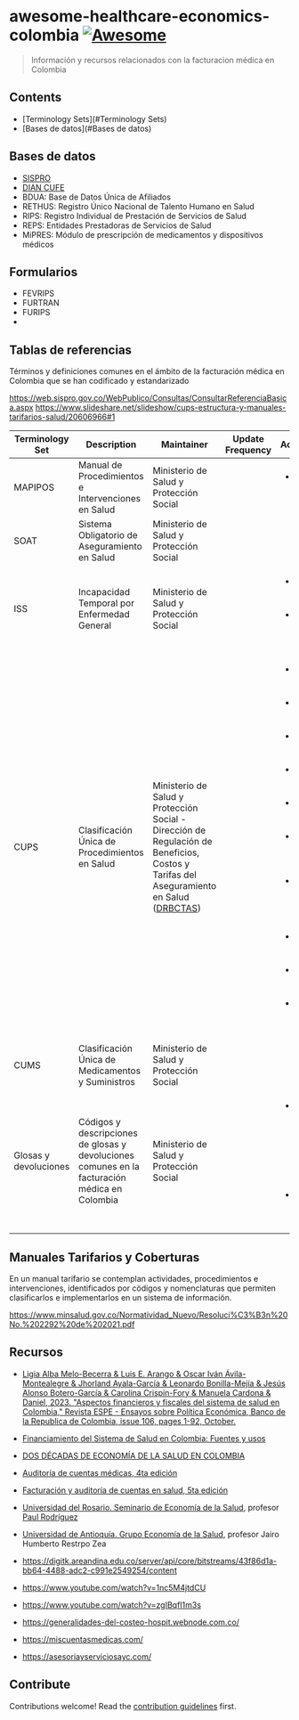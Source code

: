 # awesome-healthcare-economics-colombia [![Awesome](https://awesome.re/badge.svg)](https://awesome.re)

> Información y recursos relacionados con la facturacion médica en Colombia


## Contents

- [Terminology Sets](#Terminology Sets)
- [Bases de datos](#Bases de datos)

## Bases de datos

 - [SISPRO](https://web.sispro.gov.co/)
 - [DIAN CUFE](https://catalogo-vpfe.dian.gov.co/User/SearchDocument)
 - BDUA: Base de Datos Única de Afiliados
 - RETHUS: Registro Único Nacional de Talento Humano en Salud
 - RIPS: Registro Individual de Prestación de Servicios de Salud
 - REPS: Entidades Prestadoras de Servicios de Salud
 - MiPRES: Módulo de prescripción de medicamentos y dispositivos médicos

## Formularios

 - FEVRIPS
 - FURTRAN
 - FURIPS
 - 

## Tablas de referencias

Términos y definiciones comunes en el ámbito de la facturación médica en Colombia que se han codificado y estandarizado

https://web.sispro.gov.co/WebPublico/Consultas/ConsultarReferenciaBasica.aspx
https://www.slideshare.net/slideshow/cups-estructura-y-manuales-tarifarios-salud/20606966#1


| Terminology Set | Description | Maintainer | Update Frequency | Acutalizaciones | Link | Homólogos |
|-----------------|-------------|------------|------------------|--------------|------| ----------|
| MAPIPOS | Manual de Procedimientos e Intervenciones en Salud | Ministerio de Salud y Protección Social | | <ul><li>[Resolución 5261 de 1994]()</li></ul> | [Link](https://www.minsalud.gov.co/proteccionsocial/Paginas/mapipos.aspx) | |
| SOAT | Sistema Obligatorio de Aseguramiento en Salud | Ministerio de Salud y Protección Social | | | [Link](https://www.minsalud.gov.co/proteccionsocial/Paginas/soat.aspx) | |
| ISS | Incapacidad Temporal por Enfermedad General | Ministerio de Salud y Protección Social | | <ul><li>[ISS Acuerdo 256 de 2001]() </li> <li> [ISS Acuerdo 312 de 2004]() </li></ul> | [Link]() | |
| CUPS | Clasificación Única de Procedimientos en Salud | Ministerio de Salud y Protección Social  - Dirección de Regulación de Beneficios, Costos y Tarifas del Aseguramiento en Salud ([DRBCTAS](https://www.minsalud.gov.co/sites/rid/Lists/BibliotecaDigital/RIDE/VP/DOA/estudio-suficiencia-upc-2022.pdf)) | | <ul> <li>[Resolucion 365 de 1999](https://www.minsalud.gov.co/Normatividad_Nuevo/Resoluci%C3%B3n%200365%20de%201999.PDF)</li> <li>[Resolución 2333 de 2000](https://www.minsalud.gov.co/Normatividad_Nuevo/Resoluci%C3%B3n%202333%20de%202000.PDF)</li> <li>[Resolucion 1896 de 2001](https://www.minsalud.gov.co/sites/rid/Lists/BibliotecaDigital/RIDE/DE/DIJ/RESOLUCI%C3%93N_1896_de_2001.pdf) </li> <li>[Resolución 4678 de 2015](https://normograma.adres.gov.co/compilacion/docs/resolucion_minsaludps_4678_2015.htm) </li> <li>Resolucion 2078 de 2021</li><li>[Resolucion 2808 de 2022](https://www.minsalud.gov.co/Normatividad_Nuevo/Resoluci%C3%B3n%20No.%202808%20de%202022.pdf) y [Anexos](https://coosalud.com/wp-content/uploads/2023/01/Anexo-2-CUPS-Resolucion-2808-de-2022.xlsx)</li> <li> [Resolución 2775 del 27 de diciembre de 2022.](https://www.minsalud.gov.co/Normatividad_Nuevo/Resoluci%C3%B3n%20No.%202775%20de%202022.pdf) </li><li>[Resolución 2689 de 2024](https://www.minsalud.gov.co/Normatividad_Nuevo/Resoluci%C3%B3n%20No%202689%20de%202024.pdf)</li><li>[Resolución 2641 de 2024](https://normograma.adres.gov.co/compilacion/docs/resolucion_minsaludps_2641_2024.htm)</li> <li>[Resolucion No 756 de 2025](https://minsalud.gov.co/Normatividad_Nuevo/Resolucion%20No%20756%20de%202025.pdf)</li></ul> | <ul><li> [Buscador](https://cpockets.com/cups)</li><li>[Lista](https://web.sispro.gov.co/WebPublico/Consultas/ConsultarDetalleReferenciaBasica.aspx?Code=CUPS) </li></ul>  | HCPCS (Level I/CPT, Level II), ICD-10-PCS |
| CUMS | Clasificación Única de Medicamentos y Suministros | Ministerio de Salud y Protección Social | | | [Link](https://app.invima.gov.co/cum/) | |
| Glosas y devoluciones | Códigos y descripciones de glosas y devoluciones comunes en la facturación médica en Colombia | Ministerio de Salud y Protección Social | | <ul><li>[- Resolución 3047 de 2008 modificada por la Resolución 416 de 2009](https://www.minsalud.gov.co/salud/Documents/Anexo%20tecnico%20No.%20%206%20Res%203047-08%20y%20416-09.pdf)</li><li> [Resolución No 2284 de 2023](https://www.minsalud.gov.co/Normatividad_Nuevo/Resoluci%C3%B3n%20No%202284%20de%202023.pdf) </li></ul> | [Link](https://miscuentasmedicas.com/Resolucion-3047-de-2008-anexo-tecnico-6-manual-de-glosas-devoluciones-y-respuestas) | N/A |

## Manuales Tarifarios y Coberturas

En un manual tarifario se contemplan actividades, procedimientos e intervenciones, identificados por cödigos y nomenclaturas que permiten clasificarlos e implementarlos en un sistema de informaciön.

https://www.minsalud.gov.co/Normatividad_Nuevo/Resoluci%C3%B3n%20No.%202292%20de%202021.pdf

## Recursos

 - [Ligia Alba Melo-Becerra & Luis E. Arango & Oscar Iván Ávila-Montealegre & Jhorland Ayala-García & Leonardo Bonilla-Mejía & Jesús Alonso Botero-García & Carolina Crispin-Fory & Manuela Cardona & Daniel, 2023. "Aspectos financieros y fiscales del sistema de salud en Colombia," Revista ESPE - Ensayos sobre Política Económica, Banco de la Republica de Colombia, issue 106, pages 1-92, October.](https://ideas.repec.org/a/bdr/ensayo/y2023i106p1-92.html)
 - [Financiamiento del Sistema de Salud en Colombia: Fuentes y usos](https://www.banrep.gov.co/es/financiamiento-sistema-salud-colombia-fuentes-usos)
  - [DOS DÉCADAS DE ECONOMÍA DE LA SALUD EN COLOMBIA](http://www.scielo.org.co/scielo.php?script=sci_arttext&pid=S0121-47722020000100249)
  - [Auditoría de cuentas médicas, 4ta edición](https://books.google.com.co/books?id=jS9bDwAAQBAJ&source=gbs_navlinks_s)
  - [Facturación y auditoría de cuentas en salud, 5ta edición](https://books.google.com.co/books/about/Facturaci%C3%B3n_y_auditor%C3%ADa_de_cuentas_en.html?id=61uzDQAAQBAJ&redir_esc=y)
  - [Universidad del Rosario. Seminario de Economía de la Salud](https://healtheconomics.org/wp-content/uploads/2022/07/universidad_del_rosario_course-outline.pdf), profesor [Paul Rodríguez](https://sites.google.com/site/paulrodriguezlesmes/home?authuser=0)
  - [Universidad de Antioquía. Grupo Economía de la Salud](https://www.udea.edu.co/wps/portal/udea/web/inicio/investigacion/grupos-investigacion/ciencias-sociales/economia-salud), profesor Jairo Humberto Restrpo Zea
  - https://digitk.areandina.edu.co/server/api/core/bitstreams/43f86d1a-bb64-4488-adc2-c991e2549254/content
  - https://www.youtube.com/watch?v=1nc5M4jtdCU
  - https://www.youtube.com/watch?v=zgIBqfI1m3s

  - https://generalidades-del-costeo-hospit.webnode.com.co/
  - https://miscuentasmedicas.com/
  - https://asesoriayserviciosayc.com/

## Contribute

Contributions welcome! Read the [contribution guidelines](contributing.md) first.
